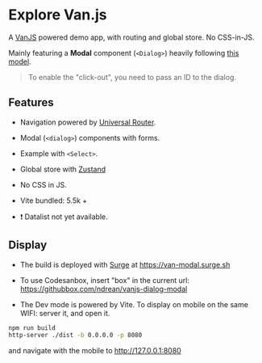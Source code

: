 # Explore Van.js

A [VanJS](https://vanjs.org/) powered demo app, with routing and global store. No CSS-in-JS.

Mainly featuring a **Modal** component (`<Dialog>`) heavily following [this model](https://github.com/FredericHeem/van-kit).

> To enable the "click-out", you need to pass an ID to the dialog.

## Features

- Navigation powered by [Universal Router](https://github.com/kriasoft/universal-router).
- Modal (`<dialog>`) components with forms.
- Example with `<Select>`.
- Global store with [Zustand](https://github.com/pmndrs/zustand)
- No CSS in JS.
- Vite bundled: 5.5k +

- :exclamation: Datalist not yet available.

## Display

- The build is deployed with [Surge](https://surge.sh/) at <https://van-modal.surge.sh>

- To use Codesanbox, insert "box" in the current url: <https://githubbox.com/ndrean/vanjs-dialog-modal>

- The Dev mode is powered by Vite. To display on mobile on the same WIFI: server it, and open it.

```bash
npm run build
http-server ./dist -b 0.0.0.0 -p 8080
```

and navigate with the mobile to <http://127.0.0.1:8080>
